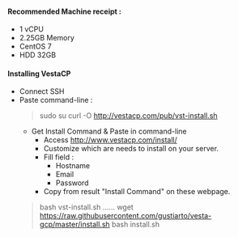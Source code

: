 #### Recommended Machine receipt :
- 1 vCPU
- 2.25GB Memory
- CentOS 7
- HDD 32GB
#### Installing VestaCP
- Connect SSH
- Paste command-line :
  > sudo su
  > curl -O http://vestacp.com/pub/vst-install.sh
  - Get Install Command & Paste in command-line
    - Access http://www.vestacp.com/install/
    - Customize which are needs to install on your server.
    - Fill field :
      - Hostname
      - Email
      - Password
    - Copy from result "Install Command" on these webpage.
  > bash vst-install.sh ......
  > wget https://raw.githubusercontent.com/gustiarto/vesta-gcp/master/install.sh
  > bash install.sh
